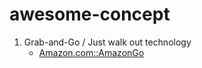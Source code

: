 # awesome-concept

1. Grab-and-Go / Just walk out technology
    * [Amazon.com::AmazonGo](https://www.amazon.com/b?ie=UTF8&node=16008589011)
